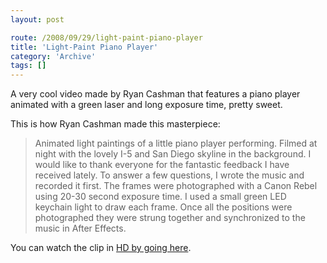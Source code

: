 ```yaml
---
layout: post

route: /2008/09/29/light-paint-piano-player
title: 'Light-Paint Piano Player'
category: 'Archive'
tags: []
---
```


A very cool video made by Ryan Cashman that features a piano player animated
with a green laser and long exposure time, pretty sweet.

This is how Ryan Cashman made this masterpiece:

> Animated light paintings of a little piano player performing. Filmed at night
> with the lovely I-5 and San Diego skyline in the background. I would like to
> thank everyone for the fantastic feedback I have received lately. To answer a
> few questions, I wrote the music and recorded it first. The frames were
> photographed with a Canon Rebel using 20-30 second exposure time. I used a
> small green LED keychain light to draw each frame. Once all the positions were
> photographed they were strung together and synchronized to the music in After
> Effects.

You can watch the clip in
[HD by going here](http://vimeo.com/1185346?pg=embed&sec=1185346&hd=1).
